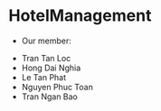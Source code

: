 # HotelManagement
- Our member:
+ Tran Tan Loc
+ Hong Dai Nghia
+ Le Tan Phat
+ Nguyen Phuc Toan
+ Tran Ngan Bao
